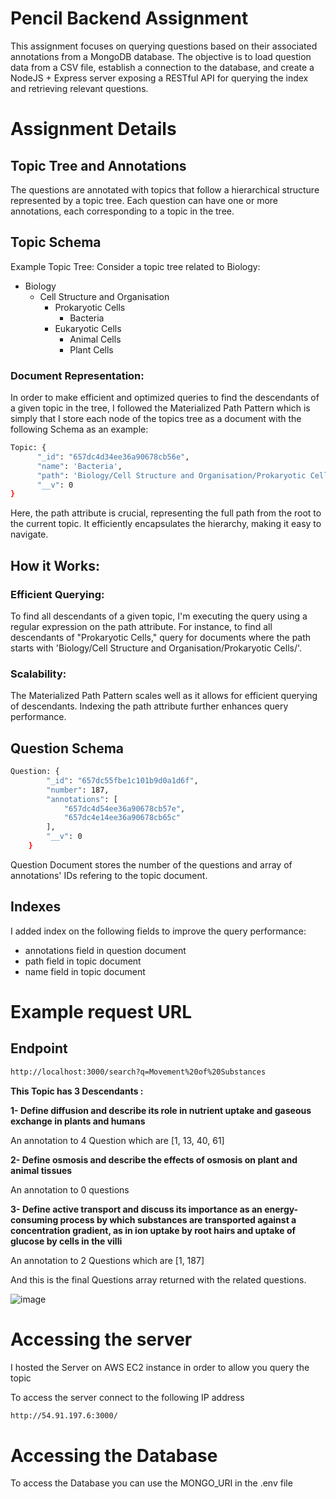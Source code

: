 # Pencil Backend Assignment

This assignment focuses on querying questions based on their associated annotations from a MongoDB database. The objective is to load question data from a CSV file, establish a connection to the database, and create a NodeJS + Express server exposing a RESTful API for querying the index and retrieving relevant questions.

# Assignment Details
## Topic Tree and Annotations
The questions are annotated with topics that follow a hierarchical structure represented by a topic tree. Each question can have one or more annotations, each corresponding to a topic in the tree.

## Topic Schema

Example Topic Tree:
Consider a topic tree related to Biology:

- Biology
  - Cell Structure and Organisation
    - Prokaryotic Cells
      - Bacteria
    - Eukaryotic Cells
      - Animal Cells
      - Plant Cells
        
### Document Representation:

In order to make efficient and optimized queries to find the descendants of a given topic in the tree, I followed the Materialized Path Pattern which is simply that I store each node of the topics tree as a document with the following Schema as an example: 

```bash
Topic: {
      "_id": "657dc4d34ee36a90678cb56e",
      "name": 'Bacteria',
      "path": 'Biology/Cell Structure and Organisation/Prokaryotic Cells/Bacteria',
      "__v": 0
}
```
Here, the path attribute is crucial, representing the full path from the root to the current topic. It efficiently encapsulates the hierarchy, making it easy to navigate.

## How it Works:
### Efficient Querying:

To find all descendants of a given topic, I'm executing the query using a regular expression on the path attribute.
For instance, to find all descendants of "Prokaryotic Cells," query for documents where the path starts with 'Biology/Cell Structure and Organisation/Prokaryotic Cells/'.
### Scalability:

The Materialized Path Pattern scales well as it allows for efficient querying of descendants.
Indexing the path attribute further enhances query performance.

## Question Schema

```bash
Question: {
        "_id": "657dc55fbe1c101b9d0a1d6f",
        "number": 187,
        "annotations": [
            "657dc4d54ee36a90678cb57e",
            "657dc4e14ee36a90678cb65c"
        ],
        "__v": 0
    }
```

Question Document stores the number of the questions and array of annotations' IDs refering to the topic document.

## Indexes

I added index on the following fields to improve the query performance:
- annotations field in question document
- path field in topic document
- name field in topic document

# Example request URL

## Endpoint
```bash
http://localhost:3000/search?q=Movement%20of%20Substances
```
**This Topic has 3 Descendants :**

**1- Define diffusion and describe its role in nutrient uptake and gaseous exchange in plants and humans**

An annotation to 4 Question which are [1, 13, 40, 61]

**2- Define osmosis and describe the effects of osmosis on plant and animal tissues**

An annotation to 0 questions

**3- Define active transport and discuss its importance as an energy-consuming process by which substances are transported against a concentration gradient, as in ion uptake by root hairs and uptake of glucose by cells in the villi**

An annotation to 2 Questions which are [1, 187]

And this is the final Questions array returned with the related questions.

![image](https://github.com/muhhammdsallam/pencil-backend-assignment/assets/81472165/3e526069-4c57-4857-bdc5-c4a09a7afb35)


# Accessing the server

I hosted the Server on AWS EC2 instance in order to allow you query the topic

To access the server connect to the following IP address

```bash
http://54.91.197.6:3000/
```

# Accessing the Database

To access the Database you can use the MONGO_URI in the .env file

